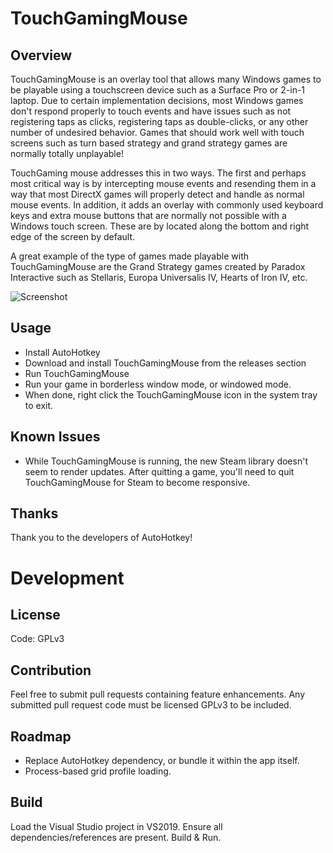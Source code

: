 # TouchGamingMouse

## Overview
TouchGamingMouse is an overlay tool that allows many Windows games to be playable using a touchscreen device such as a Surface Pro or 2-in-1 laptop. Due to certain implementation decisions, most Windows games don't respond properly to touch events and have issues such as not registering taps as clicks, registering taps as double-clicks, or any other number of undesired behavior. Games that should work well with touch screens such as turn based strategy and grand strategy games are normally totally unplayable!

TouchGaming mouse addresses this in two ways. The first and perhaps most critical way is by intercepting mouse events and resending them in a way that most DirectX games will properly detect and handle as normal mouse events. In addition, it adds an overlay with commonly used keyboard keys and extra mouse buttons that are normally not possible with a Windows touch screen. These are by located along the bottom and right edge of the screen by default.

A great example of the type of games made playable with TouchGamingMouse are the Grand Strategy games created by Paradox Interactive such as Stellaris, Europa Universalis IV, Hearts of Iron IV, etc.

![Screenshot](https://i.imgur.com/woOrwfo.jpg)

## Usage

* Install AutoHotkey
* Download and install TouchGamingMouse from the releases section
* Run TouchGamingMouse
* Run your game in borderless window mode, or windowed mode.
* When done, right click the TouchGamingMouse icon in the system tray to exit.

## Known Issues

* While TouchGamingMouse is running, the new Steam library doesn't seem to render updates. After quitting a game, you'll need to quit TouchGamingMouse for Steam to become responsive.

## Thanks
Thank you to the developers of AutoHotkey!

# Development

## License
Code: GPLv3

## Contribution
Feel free to submit pull requests containing feature enhancements. Any submitted pull request code must be licensed GPLv3 to be included.  

## Roadmap

* Replace AutoHotkey dependency, or bundle it within the app itself.
* Process-based grid profile loading.

## Build
Load the Visual Studio project in VS2019. Ensure all dependencies/references are present. Build & Run.